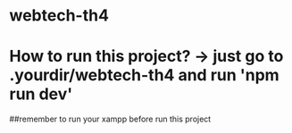 # webtech-th4
# How to run this project? -> just go to .yourdir/webtech-th4 and run 'npm run dev'
##remember to run your xampp before run this project
